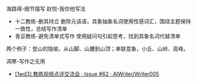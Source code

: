 海路得-细节描写
赵悦-我你他写法

- 十二教练-删具持立
删除元话语，具象抽象名词使用性感词汇，围绕主题保持一致性，总结写作清单
- 青豆教练-避免清单式写作
使用疑问句引起思考，找到具象名词代替清单

两个例子：登山的隐喻，从山脚、山腰到山顶；串联意象，小丘、山岭、高峰。

凋寒-写作之无用

- [[1wd3] 教练视频点评交流会 · Issue #62 · AIWriter/Writer005](https://github.com/AIWriter/Writer005/issues/62)
